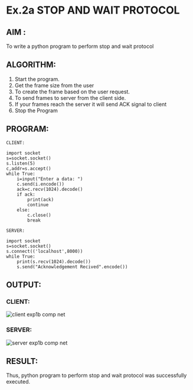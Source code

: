 # Ex.2a STOP AND WAIT PROTOCOL
## AIM :
To write a python program to perform stop and wait protocol
## ALGORITHM:
1. Start the program.
2. Get the frame size from the user
3. To create the frame based on the user request.
4. To send frames to server from the client side.
5. If your frames reach the server it will send ACK signal to client
6. Stop the Program
## PROGRAM:
```
CLIENT: 
 
import socket 
s=socket.socket() 
s.listen(5) 
c,addr=s.accept() 
while True: 
    i=input("Enter a data: ") 
    c.send(i.encode()) 
    ack=c.recv(1024).decode() 
    if ack: 
        print(ack) 
        continue 
    else: 
        c.close() 
        break 
```
```
SERVER: 
 
import socket 
s=socket.socket() 
s.connect(('localhost',8000)) 
while True: 
    print(s.recv(1024).decode()) 
    s.send("Acknowledgement Recived".encode())
```

## OUTPUT:
### CLIENT:
![client exp1b comp net](https://github.com/user-attachments/assets/5cb297e4-6720-4ff6-b0d6-c2957a097f40)

### SERVER:
![server exp1b comp net](https://github.com/user-attachments/assets/450fad0d-b7f9-4000-b3b3-897213a3f446)

## RESULT:
Thus, python program to perform stop and wait protocol was successfully executed.
